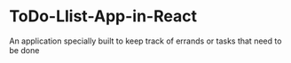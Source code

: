 # ToDo-Llist-App-in-React
 An application specially built to keep track of errands or tasks that need to be done
